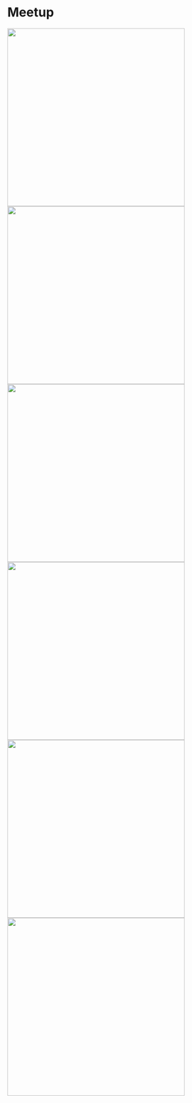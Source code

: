 # Meetup

<img src="./Screenshots/1.jpg" width="400">
<img src="./Screenshots/6.jpg" width="400">
<img src="./Screenshots/2.jpg" width="400">
<img src="./Screenshots/3.jpg" width="400">
<img src="./Screenshots/4.jpg" width="400">
<img src="./Screenshots/5.jpg" width="400">

